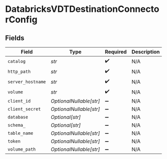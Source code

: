 # DatabricksVDTDestinationConnectorConfig


## Fields

| Field                   | Type                    | Required                | Description             |
| ----------------------- | ----------------------- | ----------------------- | ----------------------- |
| `catalog`               | *str*                   | :heavy_check_mark:      | N/A                     |
| `http_path`             | *str*                   | :heavy_check_mark:      | N/A                     |
| `server_hostname`       | *str*                   | :heavy_check_mark:      | N/A                     |
| `volume`                | *str*                   | :heavy_check_mark:      | N/A                     |
| `client_id`             | *OptionalNullable[str]* | :heavy_minus_sign:      | N/A                     |
| `client_secret`         | *OptionalNullable[str]* | :heavy_minus_sign:      | N/A                     |
| `database`              | *Optional[str]*         | :heavy_minus_sign:      | N/A                     |
| `schema_`               | *Optional[str]*         | :heavy_minus_sign:      | N/A                     |
| `table_name`            | *OptionalNullable[str]* | :heavy_minus_sign:      | N/A                     |
| `token`                 | *OptionalNullable[str]* | :heavy_minus_sign:      | N/A                     |
| `volume_path`           | *OptionalNullable[str]* | :heavy_minus_sign:      | N/A                     |